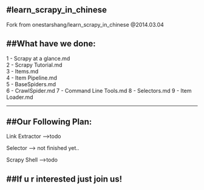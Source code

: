 #learn_scrapy_in_chinese
---

Fork from onestarshang/learn_scrapy_in_chinese @2014.03.04

##What have we done:
---

1 - Scrapy at a glance.md	
2 - Scrapy Tutorial.md	
3 - Items.md	
4 - Item Pipeline.md	
5 - BaseSpiders.md	
6 - CrawlSpider.md
7 - Command Line Tools.md
8 - Selectors.md
9 - Item Loader.md

---

##Our Following Plan:
---

Link Extractor -->todo 

Selector  --> not finished yet..

Scrapy Shell -->todo


##If u r interested just join us!
---
